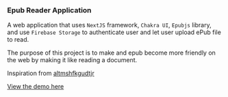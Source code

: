 ### Epub Reader Application

A web application that uses `NextJS` framework, `Chakra UI`, `Epubjs` library, and use `Firebase Storage` to authenticate user and let user upload ePub file to read. 

The purpose of this project is to make and epub become more friendly on the web by making it like reading a document.

Inspiration from [altmshfkgudtjr](https://github.com/altmshfkgudtjr)

[View the demo here](https://epub-reader-iota.vercel.app/)
